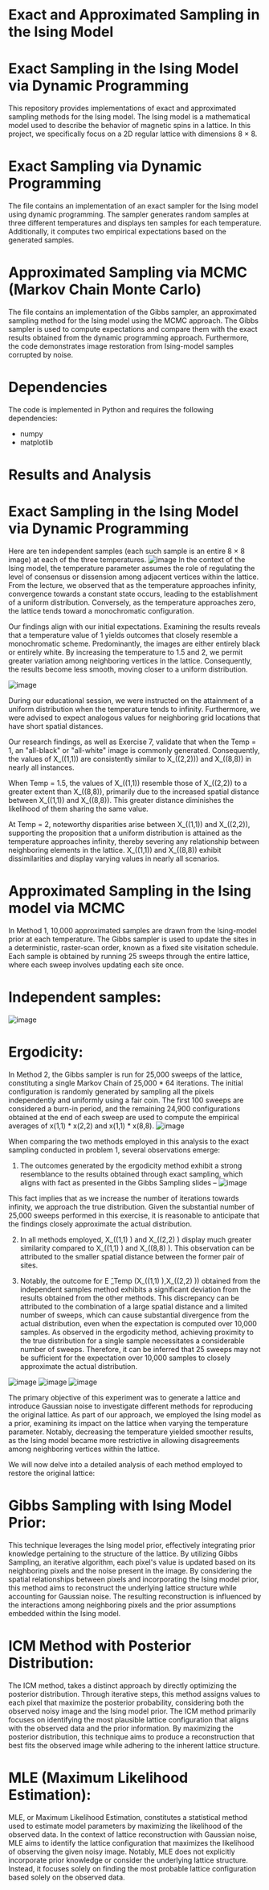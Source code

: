 # Exact and Approximated Sampling in the Ising Model

# Exact Sampling in the Ising Model via Dynamic Programming
This repository provides implementations of exact and approximated sampling methods for the Ising model. The Ising model is a mathematical model used to describe the behavior of magnetic spins in a lattice. In this project, we specifically focus on a 2D regular lattice with dimensions 8 × 8.

# Exact Sampling via Dynamic Programming
The file contains an implementation of an exact sampler for the Ising model using dynamic programming. The sampler generates random samples at three different temperatures and displays ten samples for each temperature. Additionally, it computes two empirical expectations based on the generated samples.

# Approximated Sampling via MCMC (Markov Chain Monte Carlo)
The file contains an implementation of the Gibbs sampler, an approximated sampling method for the Ising model using the MCMC approach. The Gibbs sampler is used to compute expectations and compare them with the exact results obtained from the dynamic programming approach. Furthermore, the code demonstrates image restoration from Ising-model samples corrupted by noise.

# Dependencies
The code is implemented in Python and requires the following dependencies:

- numpy
- matplotlib

# Results and Analysis

# Exact Sampling in the Ising Model via Dynamic Programming
Here are ten independent samples (each such sample is an entire 8 × 8 image) at each of the three temperatures.
![image](https://github.com/IdanArbiv/Computer-Vision-Sampling-Methods/assets/101040591/daf0d06e-bb55-4bfc-9518-1f0ef090ef6b)
In the context of the Ising model, the temperature parameter assumes the role of regulating the level of consensus or dissension among adjacent vertices within the lattice. From the lecture, we observed that as the temperature approaches infinity, convergence towards a constant state occurs, leading to the establishment of a uniform distribution. Conversely, as the temperature approaches zero, the lattice tends toward a monochromatic configuration.

Our findings align with our initial expectations. Examining the results reveals that a temperature value of 1 yields outcomes that closely resemble a monochromatic scheme. Predominantly, the images are either entirely black or entirely white. By increasing the temperature to 1.5 and 2, we permit greater variation among neighboring vertices in the lattice. Consequently, the results become less smooth, moving closer to a uniform distribution.

![image](https://github.com/IdanArbiv/Computer-Vision-Sampling-Methods/assets/101040591/23241954-3fd7-4564-ae2e-017e9a2348a1)

During our educational session, we were instructed on the attainment of a uniform distribution when the temperature tends to infinity. Furthermore, we were advised to expect analogous values for neighboring grid locations that have short spatial distances.

Our research findings, as well as Exercise 7, validate that when the  Temp = 1, an "all-black" or "all-white" image is commonly generated. Consequently, the values of X_((1,1)) are consistently similar to X_((2,2))) and X_((8,8))  in nearly all instances.

When Temp = 1.5, the values of X_((1,1)) resemble those of X_((2,2))
to a greater extent than X_((8,8)), primarily due to the increased spatial distance between X_((1,1)) and X_((8,8)). This greater distance diminishes the likelihood of them sharing the same value.

At Temp = 2, noteworthy disparities arise between X_((1,1)) and X_((2,2)), supporting the proposition that a uniform distribution is attained as the temperature approaches infinity, thereby severing any relationship between neighboring elements in the lattice. X_((1,1)) and X_((8,8)) exhibit dissimilarities and display varying values in nearly all scenarios.

# Approximated Sampling in the Ising model via MCMC
In Method 1, 10,000 approximated samples are drawn from the Ising-model prior at each temperature. The Gibbs sampler is used to update the sites in a deterministic, raster-scan order, known as a fixed site visitation schedule. Each sample is obtained by running 25 sweeps through the entire lattice, where each sweep involves updating each site once.
# Independent samples:
![image](https://github.com/IdanArbiv/Computer-Vision-Sampling-Methods/assets/101040591/0407ddde-5405-415c-8d5e-c8d109566dd6)

# Ergodicity:
In Method 2, the Gibbs sampler is run for 25,000 sweeps of the lattice, constituting a single Markov Chain of 25,000 * 64 iterations. The initial configuration is randomly generated by sampling all the pixels independently and uniformly using a fair coin. The first 100 sweeps are considered a burn-in period, and the remaining 24,900 configurations obtained at the end of each sweep are used to compute the empirical averages of x(1,1) * x(2,2) and x(1,1) * x(8,8).
![image](https://github.com/IdanArbiv/Computer-Vision-Sampling-Methods/assets/101040591/8495e4f4-898c-4ab5-b2dd-95c1b97bee81)

When comparing the two methods employed in this analysis to the exact sampling conducted in problem 1, several observations emerge:

1. The outcomes generated by the ergodicity method exhibit a strong resemblance to the results obtained through exact sampling, which aligns with fact  as presented in the Gibbs Sampling slides – 
![image](https://github.com/IdanArbiv/Computer-Vision-Sampling-Methods/assets/101040591/d6bec30c-be53-4135-b515-c8a5a1d1c261)

This fact implies that as we increase the number of iterations towards infinity, we approach the true distribution. Given the substantial number of 25,000 sweeps performed in this exercise, it is reasonable to anticipate that the findings closely approximate the actual distribution.

2. In all methods employed, X_((1,1) ) and X_((2,2) ) display much greater similarity compared to X_((1,1) ) and X_((8,8) ). This observation can be attributed to the smaller spatial distance between the former pair of sites.

3. Notably, the outcome for E ̂_Temp (X_((1,1) ),X_((2,2) )) obtained from the independent samples method exhibits a significant deviation from the results obtained from the other methods. This discrepancy can be attributed to the combination of a large spatial distance and a limited number of sweeps, which can cause substantial divergence from the actual distribution, even when the expectation is computed over 10,000 samples. As observed in the ergodicity method, achieving proximity to the true distribution for a single sample necessitates a considerable number of sweeps. Therefore, it can be inferred that 25 sweeps may not be sufficient for the expectation over 10,000 samples to closely approximate the actual distribution.

![image](https://github.com/IdanArbiv/Computer-Vision-Sampling-Methods/assets/101040591/0b7d9717-631a-49ef-8eb0-f069a5676439)
![image](https://github.com/IdanArbiv/Computer-Vision-Sampling-Methods/assets/101040591/49f55e50-9ebd-46f2-98d4-9d75ed751dba)
![image](https://github.com/IdanArbiv/Computer-Vision-Sampling-Methods/assets/101040591/fa96fb02-cca5-478d-8572-bf104e7c732c)

The primary objective of this experiment was to generate a lattice and introduce Gaussian noise to investigate different methods for reproducing the original lattice. As part of our approach, we employed the Ising model as a prior, examining its impact on the lattice when varying the temperature parameter. Notably, decreasing the temperature yielded smoother results, as the Ising model became more restrictive in allowing disagreements among neighboring vertices within the lattice.

We will now delve into a detailed analysis of each method employed to restore the original lattice:

# Gibbs Sampling with Ising Model Prior:
This technique leverages the Ising model prior, effectively integrating prior knowledge pertaining to the structure of the lattice. By utilizing Gibbs Sampling, an iterative algorithm, each pixel's value is updated based on its neighboring pixels and the noise present in the image. By considering the spatial relationships between pixels and incorporating the Ising model prior, this method aims to reconstruct the underlying lattice structure while accounting for Gaussian noise. The resulting reconstruction is influenced by the interactions among neighboring pixels and the prior assumptions embedded within the Ising model.

# ICM Method with Posterior Distribution:
The ICM method, takes a distinct approach by directly optimizing the posterior distribution. Through iterative steps, this method assigns values to each pixel that maximize the posterior probability, considering both the observed noisy image and the Ising model prior. The ICM method primarily focuses on identifying the most plausible lattice configuration that aligns with the observed data and the prior information. By maximizing the posterior distribution, this technique aims to produce a reconstruction that best fits the observed image while adhering to the inherent lattice structure.

# MLE (Maximum Likelihood Estimation):
MLE, or Maximum Likelihood Estimation, constitutes a statistical method used to estimate model parameters by maximizing the likelihood of the observed data. In the context of lattice reconstruction with Gaussian noise, MLE aims to identify the lattice configuration that maximizes the likelihood of observing the given noisy image. Notably, MLE does not explicitly incorporate prior knowledge or consider the underlying lattice structure. Instead, it focuses solely on finding the most probable lattice configuration based solely on the observed data.






